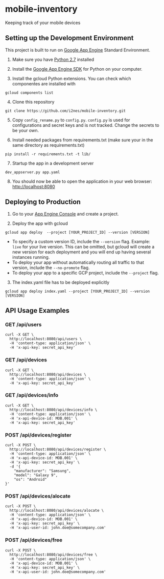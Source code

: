 # mobile-inventory
Keeping track of your mobile devices

## Setting up the Development Environment

This project is built to run on [Google App Engine](http://appengine.google.com/) Standard Environment.

1. Make sure you have [Python 2.7](https://www.python.org/downloads/) installed

2. Install the [Google App Engine SDK](https://cloud.google.com/appengine/downloads) for Python on your computer.

3. Install the gcloud Python extensions. You can check which componentes are installed with
```
gcloud components list
```

4. Clone this repository
```
git clone https://github.com/i2nes/mobile-inventory.git
```

5. Copy ```config_rename.py``` to ```config.py```. ```config.py``` is used for configurations and secret keys and is not tracked. Change the secrets to be your own.

6. Install needed packages from requirements.txt (make sure your in the same directory as requirements.txt)
```
pip install -r requirements.txt -t lib/
```

7. Startup the app in a development server
```
dev_appserver.py app.yaml
```

8. You should now be able to open the application in your web browser: [http://localhost:8080](http://localhost:8080)

## Deploying to Production

1. Go to your [App Engine Console](https://console.cloud.google.com/appengine) and create a project.

2. Deploy the app with gcloud
```
gcloud app deploy  --project [YOUR_PROJECT_ID] --version [VERSION]
```
- To specify a custom version ID, include the ```--version``` flag. Example: ```live``` for your live version. This can be omitted, but gcloud will create a new version for each deployment and you will end up having several instances running.
- To deploy your app without automatically routing all traffic to that version, include the ```--no-promote``` flag.
- To deploy your app to a specific GCP project, include the ```--project``` flag.

3. The index.yaml file has to be deployed explicitly
```
gcloud app deploy index.yaml --project [YOUR_PROJECT_ID] --version [VERSION]
```

## API Usage Examples

### GET /api/users
```
curl -X GET \
  http://localhost:8080/api/users \
  -H 'content-type: application/json' \
  -H 'x-api-key: secret_api_key'
```

### GET /api/devices
```
curl -X GET \
  http://localhost:8080/api/devices \
  -H 'content-type: application/json' \
  -H 'x-api-key: secret_api_key'
```

### GET /api/devices/info
```
curl -X GET \
  http://localhost:8080/api/devices/info \
  -H 'content-type: application/json' \
  -H 'x-api-device-id: MOB.001' \
  -H 'x-api-key: secret_api_key'
```

### POST /api/devices/register
```
curl -X POST \
  http://localhost:8080/api/devices/register \
  -H 'content-type: application/json' \
  -H 'x-api-device-id: MOB.001' \
  -H 'x-api-key: secret_api_key' \
  -d '{
	"manufacturer": "Samsung",
	"model": "Galaxy 9",
	"os": "Android"
}'
```

### POST /api/devices/alocate 
```
curl -X POST \
  http://localhost:8080/api/devices/alocate \
  -H 'content-type: application/json' \
  -H 'x-api-device-id: MOB.001' \
  -H 'x-api-key: secret_api_key' \
  -H 'x-api-user-id: john.doe@somecompany.com'
```
### POST /api/devices/free
```
curl -X POST \
  http://localhost:8080/api/devices/free \
  -H 'content-type: application/json' \
  -H 'x-api-device-id: MOB.001' \
  -H 'x-api-key: secret_api_key' \
  -H 'x-api-user-id: john.doe@somecompany.com'
```